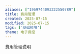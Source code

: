 ```yaml
---
aliases: ["1969744093222550789"]
title: 费用管理
created: 2025-07-15
modified: 2025-07-15
tags: ['基础模块']
theme: 电子费控
---
```


费用管理说明